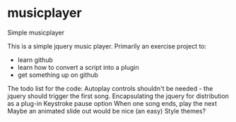 musicplayer
===========

Simple musicplayer


This is a simple jquery music player. Primarily an exercise project to:
- learn github
- learn how to convert a script into a plugin
- get something up on github


The todo list for the code:
  	 Autoplay controls shouldn't be needed - the jquery should trigger the first song.
	   Encapsulating the jquery for distribution as a plug-in
	   Keystroke pause option
	   When one song ends, play the next
	   Maybe an animated slide out would be nice (an easy)
	   Style themes?

